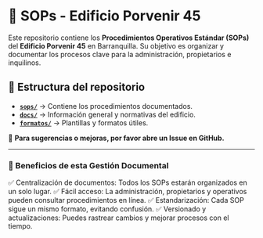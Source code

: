 # 📘 SOPs - Edificio Porvenir 45

Este repositorio contiene los **Procedimientos Operativos Estándar (SOPs)** del **Edificio Porvenir 45** en Barranquilla. Su objetivo es organizar y documentar los procesos clave para la administración, propietarios e inquilinos.

## 📂 Estructura del repositorio
- **[`sops/`](./sops)** → Contiene los procedimientos documentados.
- **[`docs/`](./sops)** → Información general y normativas del edificio.
- **[`formatos/`](./formatos)** → Plantillas y formatos útiles.

📌 **Para sugerencias o mejoras, por favor abre un Issue en GitHub.**

---- 
### 🎯 Beneficios de esta Gestión Documental

✅ Centralización de documentos: Todos los SOPs estarán organizados en un solo lugar.
✅ Fácil acceso: La administración, propietarios y operativos pueden consultar procedimientos en línea.
✅ Estandarización: Cada SOP sigue un mismo formato, evitando confusión.
✅ Versionado y actualizaciones: Puedes rastrear cambios y mejorar procesos con el tiempo.
